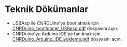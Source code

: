 Teknik Dökümanlar
===========================================
- USBAsp ile CNRDUino'ya boot atmak için [CNRDuino_bootloader_USBasp.pdf](https://github.com/CNRIoT/CNR_Duino/blob/master/pdf_d%C3%B6k%C3%BCmanlar/CNRDuino_bootloader_USBasp.pdf)  dosyasını açın. 
- CNRDuino'yu Arduino IDE'ye tanıtmak için [CNRDuino_Arduino_IDE_yükleme.pdf](https://github.com/CNRIoT/CNR_Duino/blob/master/pdf_d%C3%B6k%C3%BCmanlar/CNRDuino_Arduino_IDE_y%C3%BCkleme.pdf) dosyasını açın.
